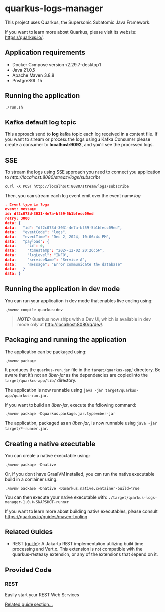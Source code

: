 # quarkus-logs-manager

This project uses Quarkus, the Supersonic Subatomic Java Framework.

If you want to learn more about Quarkus, please visit its website: <https://quarkus.io/>.

## Application requirements
- Docker Compose version v2.29.7-desktop.1
- Java 21.0.5
- Apache Maven 3.8.8
- PostgreSQL 15


## Running the application
```shell script
./run.sh
```

## Kafka default log topic
This approach send to **log** kafka topic each log received in a content file.
If you want to stream or process the logs using a Kafka Consumer please create a consumer to **localhost:9092**, and you'll see the processed logs. 

## SSE
To stream the logs using SSE approach you need to connect you application to *http://localhost:8080/stream/logs/subscribe*
```shell script
curl -X POST http://localhost:8080/stream/logs/subscribe
```
Then, you can stream each log event emit over the event name *log*

```json
: Event type is logs
event: message
id: df2c073d-3031-4e7a-bf59-5b1bfecc09ed
retry: 3000
data: {
data:   "id": "df2c073d-3031-4e7a-bf59-5b1bfecc09ed",
data:   "eventCode": "logs",
data:   "eventTime": "Dec 2, 2024, 10:06:44 PM",
data:   "payload": {
data:     "id": 0,
data:     "timestamp": "2024-12-02 20:26:56",
data:     "logLevel": "INFO",
data:     "serviceName": "Service A",
data:     "message": "Error communicate the database"
data:   }
data: }

```
## Running the application in dev mode

You can run your application in dev mode that enables live coding using:

```shell script
./mvnw compile quarkus:dev
```

> **_NOTE:_**  Quarkus now ships with a Dev UI, which is available in dev mode only at <http://localhost:8080/q/dev/>.

## Packaging and running the application

The application can be packaged using:

```shell script
./mvnw package
```

It produces the `quarkus-run.jar` file in the `target/quarkus-app/` directory.
Be aware that it’s not an _über-jar_ as the dependencies are copied into the `target/quarkus-app/lib/` directory.

The application is now runnable using `java -jar target/quarkus-app/quarkus-run.jar`.

If you want to build an _über-jar_, execute the following command:

```shell script
./mvnw package -Dquarkus.package.jar.type=uber-jar
```

The application, packaged as an _über-jar_, is now runnable using `java -jar target/*-runner.jar`.

## Creating a native executable

You can create a native executable using:

```shell script
./mvnw package -Dnative
```

Or, if you don't have GraalVM installed, you can run the native executable build in a container using:

```shell script
./mvnw package -Dnative -Dquarkus.native.container-build=true
```

You can then execute your native executable with: `./target/quarkus-logs-manager-1.0.0-SNAPSHOT-runner`

If you want to learn more about building native executables, please consult <https://quarkus.io/guides/maven-tooling>.

## Related Guides

- REST ([guide](https://quarkus.io/guides/rest)): A Jakarta REST implementation utilizing build time processing and Vert.x. This extension is not compatible with the quarkus-resteasy extension, or any of the extensions that depend on it.

## Provided Code

### REST

Easily start your REST Web Services

[Related guide section...](https://quarkus.io/guides/getting-started-reactive#reactive-jax-rs-resources)
